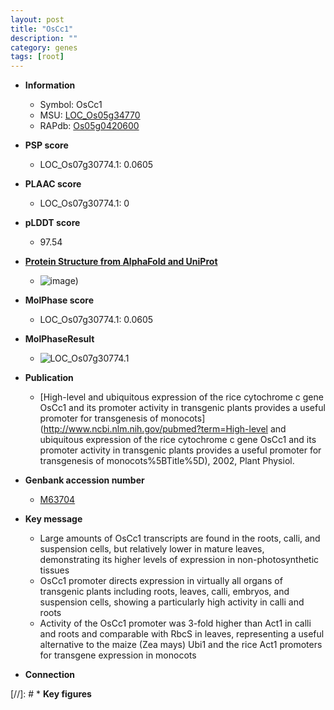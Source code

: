 ```yaml
---
layout: post
title: "OsCc1"
description: ""
category: genes
tags: [root]
---
```


* **Information**  
    + Symbol: OsCc1  
    + MSU: [LOC_Os05g34770](http://rice.plantbiology.msu.edu/cgi-bin/ORF_infopage.cgi?orf=LOC_Os05g34770)  
    + RAPdb: [Os05g0420600](http://rapdb.dna.affrc.go.jp/viewer/gbrowse_details/irgsp1?name=Os05g0420600)  

* **PSP score**  
    + LOC_Os07g30774.1: 0.0605 

* **PLAAC score**  
    + LOC_Os07g30774.1: 0 

* **pLDDT score**
    + 97.54

* **[Protein Structure from AlphaFold and UniProt](https://www.uniprot.org/uniprotkb/Q0DI31/entry#structure)**
    + ![image](https://ricepsp.github.io/images/Q0/AF-Q0DI31-F1.png))

* **MolPhase score**
    + LOC_Os07g30774.1: 0.0605

* **MolPhaseResult**
    + ![LOC_Os07g30774.1](https://ricepsp.github.io/pictures/LOC_Os07g/LOC_Os07g30774.1.png)

* **Publication**  
    + [High-level and ubiquitous expression of the rice cytochrome c gene OsCc1 and its promoter activity in transgenic plants provides a useful promoter for transgenesis of monocots](http://www.ncbi.nlm.nih.gov/pubmed?term=High-level and ubiquitous expression of the rice cytochrome c gene OsCc1 and its promoter activity in transgenic plants provides a useful promoter for transgenesis of monocots%5BTitle%5D), 2002, Plant Physiol.

* **Genbank accession number**  
    + [M63704](http://www.ncbi.nlm.nih.gov/nuccore/M63704)

* **Key message**  
    + Large amounts of OsCc1 transcripts are found in the roots, calli, and suspension cells, but relatively lower in mature leaves, demonstrating its higher levels of expression in non-photosynthetic tissues
    + OsCc1 promoter directs expression in virtually all organs of transgenic plants including roots, leaves, calli, embryos, and suspension cells, showing a particularly high activity in calli and roots
    + Activity of the OsCc1 promoter was 3-fold higher than Act1 in calli and roots and comparable with RbcS in leaves, representing a useful alternative to the maize (Zea mays) Ubi1 and the rice Act1 promoters for transgene expression in monocots

* **Connection**  

[//]: # * **Key figures**  


